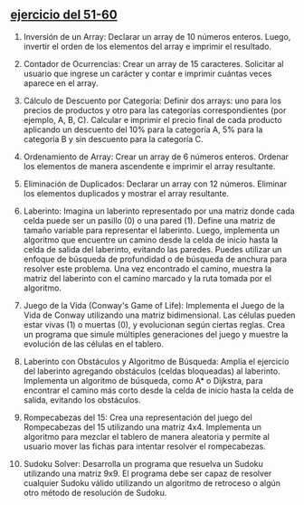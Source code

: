 ## [ejercicio del 51-60](./51-60)
1. Inversión de un Array: Declarar un array de 10 números enteros. Luego, invertir el
orden de los elementos del array e imprimir el resultado.
2. Contador de Ocurrencias: Crear un array de 15 caracteres. Solicitar al usuario que
ingrese un carácter y contar e imprimir cuántas veces aparece en el array.
3. Cálculo de Descuento por Categoría: Definir dos arrays: uno para los precios de
productos y otro para las categorías correspondientes (por ejemplo, A, B, C).
Calcular e imprimir el precio final de cada producto aplicando un descuento del 10%
para la categoría A, 5% para la categoría B y sin descuento para la categoría C.
4. Ordenamiento de Array: Crear un array de 6 números enteros. Ordenar los
elementos de manera ascendente e imprimir el array resultante.
5. Eliminación de Duplicados: Declarar un array con 12 números. Eliminar los
elementos duplicados y mostrar el array resultante.
6. Laberinto:
Imagina un laberinto representado por una matriz donde cada celda puede ser un pasillo
(0) o una pared (1). Define una matriz de tamaño variable para representar el laberinto.
Luego, implementa un algoritmo que encuentre un camino desde la celda de inicio hasta la
celda de salida del laberinto, evitando las paredes. Puedes utilizar un enfoque de búsqueda
de profundidad o de búsqueda de anchura para resolver este problema. Una vez
encontrado el camino, muestra la matriz del laberinto con el camino marcado y la ruta
tomada por el algoritmo.
7. Juego de la Vida (Conway's Game of Life):
Implementa el Juego de la Vida de Conway utilizando una matriz bidimensional. Las células
pueden estar vivas (1) o muertas (0), y evolucionan según ciertas reglas. Crea un programa
que simule múltiples generaciones del juego y muestre la evolución de las células en el
tablero.

8. Laberinto con Obstáculos y Algoritmo de Búsqueda:
Amplía el ejercicio del laberinto agregando obstáculos (celdas bloqueadas) al laberinto.
Implementa un algoritmo de búsqueda, como A* o Dijkstra, para encontrar el camino más
corto desde la celda de inicio hasta la celda de salida, evitando los obstáculos.

9. Rompecabezas del 15:
Crea una representación del juego del Rompecabezas del 15 utilizando una matriz 4x4.
Implementa un algoritmo para mezclar el tablero de manera aleatoria y permite al usuario
mover las fichas para intentar resolver el rompecabezas.

10. Sudoku Solver:
Desarrolla un programa que resuelva un Sudoku utilizando una matriz 9x9. El programa
debe ser capaz de resolver cualquier Sudoku válido utilizando un algoritmo de retroceso o
algún otro método de resolución de Sudoku.